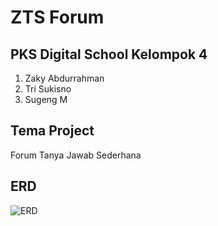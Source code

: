 # ZTS Forum  
## PKS Digital School Kelompok 4  
1. Zaky Abdurrahman
2. Tri Sukisno  
3. Sugeng M  
  
## Tema Project  

Forum Tanya Jawab Sederhana

## ERD  
  
![](https://i.imgur.com/phNYspQ.jpg "ERD")  

